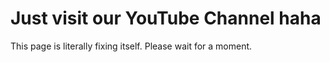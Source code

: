 # Just visit our YouTube Channel haha

This page is literally fixing itself. Please wait for a moment.